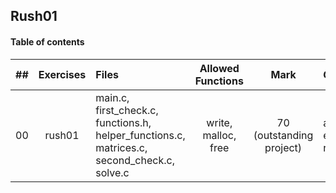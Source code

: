 ## Rush01

#### Table of contents

|  ##  |			Exercises				|	Files			|	Allowed Functions	|	Mark | Group |
|:----:|:-----------------------------------:|:------------------|:-------------:|:-------------:|:-------------|
|  00  |rush01						|	 main.c, first_check.c, functions.h, helper_functions.c, matrices.c, second_check.c, solve.c	| write, malloc, free | 70 (outstanding project) | agaliste(me), emollejo, rorozco |
